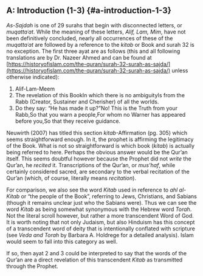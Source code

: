 ## A: Introduction (1-3) {#a-introduction-1-3}

_As-Sajdah_ is one of 29 surahs that begin with disconnected letters, or _muqattaʿat_. While the meaning of these letters, _Alif, Lam, Mim_, have not been definitively concluded, nearly all occurrences of these of the _muqattaʿat_ are followed by a reference to the _kitab_ or Book and surah 32 is no exception. The first three ayat are as follows (this and all following translations are by Dr. Nazeer Ahmed and can be found at [https://historyofislam.com/the-quran/surah-32-surah-as-sajda/](https://historyofislam.com/the-quran/surah-32-surah-as-sajda/) unless otherwise indicated):

1.  Alif-Lam-Meem
2.  The revelation of this BookIn which there is no ambiguityIs from the Rabb (Creator, Sustainer and Cherisher) of all the worlds.
3.  Do they say: “He has made it up?”No! This is the Truth from your Rabb,So that you warn a people,For whom no Warner has appeared before you,So that they receive guidance.

Neuwirth (2007) has titled this section _kitab_-Affirmation (pg. 305) which seems straightforward enough. In it, the prophet is affirming the legitimacy of the Book. What is not so straightforward is which book (_kitab_) is actually being referred to here. Perhaps the obvious answer would be the Qur’an itself. This seems doubtful however because the Prophet did not _write_ the Qur’an, he _recited_ it. Transcriptions of the Qur’an, or _mus’haf_, while certainly considered sacred, are secondary to the verbal recitation of the Qur’an (which, of course, literally means _recitation_).

For comparison, we also see the word _Kitab_ used in reference to _ahl al-Kitab_ or “the people of the Book”, referring to Jews, Christians, and Sabians (though it remains unclear just who the Sabians were). Thus we can see the word _Kitab_ as being somewhat synonymous with the Hebrew word _Torah_. Not the literal scroll however, but rather a more transcendent Word of God. It is worth noting that not only Judaism, but also Hinduism has this concept of a transcendent word of deity that is intentionally conflated with scripture (see _Veda and Torah_ by Barbara A. Holdrege for a detailed analysis). Islam would seem to fall into this category as well.

If so, then ayat 2 and 3 could be interpreted to say that the words of the Qur’an are a direct revelation of this transcendent _Kitab_ as transmitted through the Prophet.
